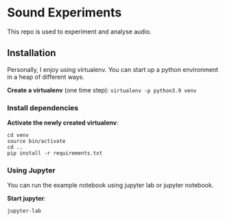 # Sound Experiments

This repo is used to experiment and analyse audio.


## Installation

Personally, I enjoy using virtualenv. You can start up a python environment in a heap of different ways.

**Create a virtualenv** (one time step):
`virtualenv -p python3.9 venv`

### Install dependencies

**Activate the newly created virtualenv**:

```
cd venv
source bin/activate
cd ..
pip install -r requirements.txt
```

### Using Jupyter

You can run the example notebook using jupyter lab or jupyter notebook.

**Start jupyter**:

`jupyter-lab`